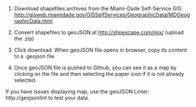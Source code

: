 1. Download shapefiles archives from the Miami-Dade Self-Service GIS: 
http://gisweb.miamidade.gov/GISSelfServices/GeographicData/MDGeographicData.html

2. Convert shapefiles to geoJSON at http://shpescape.com/mix/ (upload the .zip)

3. Click download. When geoJSON file opens in browser, copy its content to a .geojson file

4. Once geoJSON file is pushed to Github, you can see it as a map by clicking on the file and then selecting the paper icon if it is not already selected.

If you have issues displaying map, use the geoJSON Linter: http://geojsonlint to test your data.

